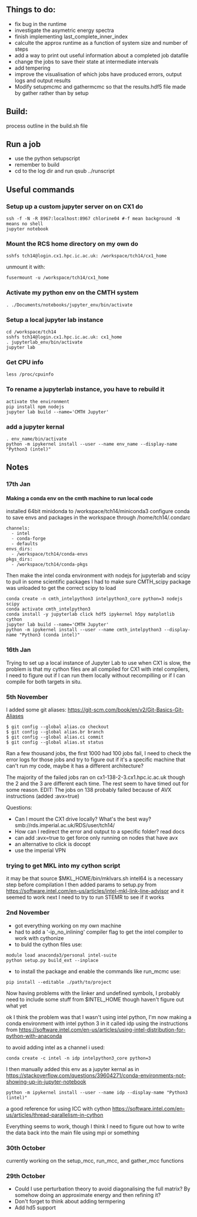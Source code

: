 
## Things to do:
- fix bug in the runtime
- investigate the asymetric energy spectra
- finish implementing last_complete_inner_index
- calculte the approx runtime as a function of system size and number of steps
- add a way to print out useful information about a completed job datafile
- change the jobs to save their state at intermediate intervals
- add tempering
- improve the visualisation of which jobs have produced errors, output logs and output results
- Modify setupmcmc and gathermcmc so that the results.hdf5 file made by gather rather than by setup

## Build:
process outline in the build.sh file

## Run a job
- use the python setupscript 
- remember to build
- cd to the log dir and run qsub ../runscript

## Useful commands
### Setup up a custom jupyter server on on CX1 do
```
ssh -f -N -R 8967:localhost:8967 chlorine04 #-f mean background -N means no shell
jupyter notebook 
```
### Mount the RCS home directory on my own do

```
sshfs tch14@login.cx1.hpc.ic.ac.uk: /workspace/tch14/cx1_home
```
unmount it with:
```
fusermount -u /workspace/tch14/cx1_home
```

### Activate my python env on the CMTH system
```
. ./Documents/notebooks/jupyter_env/bin/activate
```

### Setup a local jupyter lab instance
```
cd /workspace/tch14
sshfs tch14@login.cx1.hpc.ic.ac.uk: cx1_home
. jupyterlab_env/bin/activate
jupyter lab
```

### Get CPU info
```
less /proc/cpuinfo
```

### To rename a jupyterlab instance, you have to rebuild it
```
activate the environment
pip install npm nodejs
jupyter lab build --name='CMTH Jupyter'
```

### add a jupyter kernal
```
. env_name/bin/activate
python -m ipykernel install --user --name env_name --display-name "Python3 (intel)"
```

## Notes
### 17th Jan
#### Making a conda env on the cmth machine to run local code

installed 64bit minidonda to /workspace/tch14/miniconda3
configure conda to save envs and packages in the workspace through /home/tch14/.condarc
```
channels:
  - intel
  - conda-forge
  - defaults
envs_dirs:
  - /workspace/tch14/conda-envs
pkgs_dirs:
  - /workspace/tch14/conda-pkgs
```

Then make the intel conda environment with nodejs for jupyterlab and scipy to pull in some scientific packages
I had to make sure CMTH_scipy package was unloaded to get the correct scipy to load
```
conda create -n cmth_intelpython3 intelpython3_core python=3 nodejs scipy
conda activate cmth_intelpython3
conda install -y jupyterlab click hdf5 ipykernel h5py matplotlib cython
jupyter lab build --name='CMTH Jupyter'
python -m ipykernel install --user --name cmth_intelpython3 --display-name "Python3 (conda intel)"
```



### 16th Jan
Trying to set up a local instance of Jupyter Lab to use when CX1 is slow, the problem is that my cython files are all compiled for CX1 with intel compilers, I need to figure out if I can run them locally without recompilling or if I can compile for both targets in situ.


### 5th November
I added some git aliases: https://git-scm.com/book/en/v2/Git-Basics-Git-Aliases
```
$ git config --global alias.co checkout
$ git config --global alias.br branch
$ git config --global alias.ci commit
$ git config --global alias.st status
```

Ran a few thousand jobs, the first 1000 had 100 jobs fail, I need to check the error logs for those jobs and try to figure out if it's a specific machine that can't run my code, maybe it has a different architecture?

The majority of the failed jobs ran on cx1-138-2-3.cx1.hpc.ic.ac.uk though the 2 and the 3 are different each time. The rest seem to have timed out for some reason.
EDIT: The jobs on 138 probably failed because of AVX instructions (added :avx=true)


Questions:
- Can I mount the CX1 drive locally? What's the best way? smb://rds.imperial.ac.uk/RDS/user/tch14/
- How can I redirect the error and output to a specific folder? read docs
- can add :avx=true to get force only running on nodes that have avx
- an alternative to click is docopt
- use the imperial VPN


### trying to get MKL into my cython script
it may be that source $MKL_HOME/bin/mklvars.sh intel64 is a necessary step before compilation
I then added params to setup.py from https://software.intel.com/en-us/articles/intel-mkl-link-line-advisor and it seemed to work
next I need to try to run STEMR to see if it works


### 2nd November
- got everything working on my own machine
- had to add a '-ip_no_inlining' compiler flag to get the intel compiler to work with cythonize
- to buld the cython files use:

```
module load anaconda3/personal intel-suite
python setup.py build_ext --inplace
```

- to install the package and enable the commands like run_mcmc use:
```
pip install --editable ./path/to/project
```

Now having problems with the linker and undefined symbols, I probably need to include some stuff from  $INTEL_HOME though haven't figure out what yet

ok I think the problem was that I wasn't using intel python, I'm now making a conda environment with intel python 3 in it called idp using the instructions from https://software.intel.com/en-us/articles/using-intel-distribution-for-python-with-anaconda

to avoid adding intel as a channel i used:
```
conda create -c intel -n idp intelpython3_core python=3
```

I then manually added this env as a jupyter kernal as in https://stackoverflow.com/questions/39604271/conda-environments-not-showing-up-in-jupyter-notebook
```
python -m ipykernel install --user --name idp --display-name "Python3 (intel)"
```

a good reference for using ICC with cython https://software.intel.com/en-us/articles/thread-parallelism-in-cython

Everything seems to work, though I think I need to figure out how to write the data back into the main file using mpi or something



### 30th October
currently working on the setup_mcc, run_mcc, and gather_mcc functions

### 29th October
- Could I use perturbation theory to avoid diagonalising the full matrix? By somehow doing an approximate energy and then refining it?
- Don't forget to think about adding termpering
- Add hd5 support